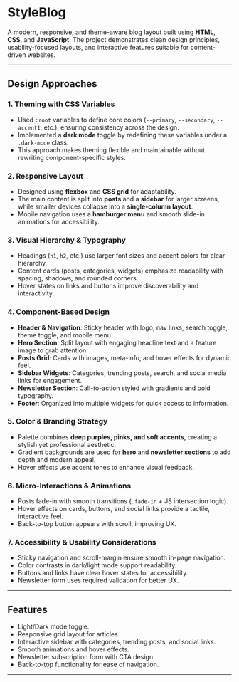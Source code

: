 

# StyleBlog

A modern, responsive, and theme-aware blog layout built using **HTML**, **CSS**, and **JavaScript**. The project demonstrates clean design principles, usability-focused layouts, and interactive features suitable for content-driven websites.

---

##  Design Approaches

### 1. **Theming with CSS Variables**

* Used `:root` variables to define core colors (`--primary`, `--secondary`, `--accent1`, etc.), ensuring consistency across the design.
* Implemented a **dark mode** toggle by redefining these variables under a `.dark-mode` class.
* This approach makes theming flexible and maintainable without rewriting component-specific styles.

### 2. **Responsive Layout**

* Designed using **flexbox** and **CSS grid** for adaptability.
* The main content is split into **posts** and a **sidebar** for larger screens, while smaller devices collapse into a **single-column layout**.
* Mobile navigation uses a **hamburger menu** and smooth slide-in animations for accessibility.

### 3. **Visual Hierarchy & Typography**

* Headings (`h1`, `h2`, etc.) use larger font sizes and accent colors for clear hierarchy.
* Content cards (posts, categories, widgets) emphasize readability with spacing, shadows, and rounded corners.
* Hover states on links and buttons improve discoverability and interactivity.

### 4. **Component-Based Design**

* **Header & Navigation**: Sticky header with logo, nav links, search toggle, theme toggle, and mobile menu.
* **Hero Section**: Split layout with engaging headline text and a feature image to grab attention.
* **Posts Grid**: Cards with images, meta-info, and hover effects for dynamic feel.
* **Sidebar Widgets**: Categories, trending posts, search, and social media links for engagement.
* **Newsletter Section**: Call-to-action styled with gradients and bold typography.
* **Footer**: Organized into multiple widgets for quick access to information.

### 5. **Color & Branding Strategy**

* Palette combines **deep purples, pinks, and soft accents**, creating a stylish yet professional aesthetic.
* Gradient backgrounds are used for **hero** and **newsletter sections** to add depth and modern appeal.
* Hover effects use accent tones to enhance visual feedback.

### 6. **Micro-Interactions & Animations**

* Posts fade-in with smooth transitions (`.fade-in` + JS intersection logic).
* Hover effects on cards, buttons, and social links provide a tactile, interactive feel.
* Back-to-top button appears with scroll, improving UX.

### 7. **Accessibility & Usability Considerations**

* Sticky navigation and scroll-margin ensure smooth in-page navigation.
* Color contrasts in dark/light mode support readability.
* Buttons and links have clear hover states for accessibility.
* Newsletter form uses required validation for better UX.

---

##  Features

* Light/Dark mode toggle.
* Responsive grid layout for articles.
* Interactive sidebar with categories, trending posts, and social links.
* Smooth animations and hover effects.
* Newsletter subscription form with CTA design.
* Back-to-top functionality for ease of navigation.

---


